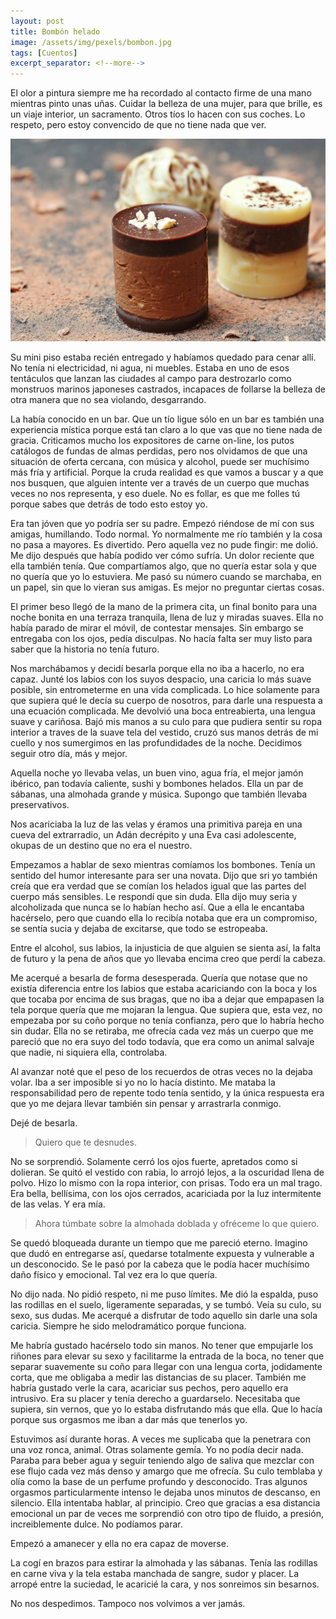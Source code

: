 ```yaml
---
layout: post
title: Bombón helado 
image: /assets/img/pexels/bombon.jpg
tags: [Cuentos]
excerpt_separator: <!--more-->
---
```


El olor a pintura siempre me ha recordado al contacto firme de una mano mientras pinto unas uñas. Cuidar la belleza de una mujer, para que brille, es un viaje interior, un sacramento. Otros tíos lo hacen con sus coches. Lo respeto, pero estoy convencido de que no tiene nada que ver.

<!--more-->
[![bombon](/assets/img/pexels/bombon.jpg)](/assets/img/pexels/bombon.jpg)


Su mini piso estaba recién entregado y habíamos quedado para cenar allí. No tenía ni electricidad, ni agua, ni muebles. Estaba en uno de esos tentáculos que lanzan las ciudades al campo para destrozarlo como monstruos marinos japoneses castrados, incapaces de follarse la belleza de otra manera que no sea violando, desgarrando.

La había conocido en un bar. Que un tío ligue sólo en un bar es también una experiencia mística porque está tan claro a lo que vas que no tiene nada de gracia. Criticamos mucho los expositores de carne on-line, los putos catálogos de fundas de almas perdidas, pero nos olvidamos de que una situación de oferta cercana, con música y alcohol, puede ser muchísimo más fría y artificial. Porque la cruda realidad es que vamos a buscar y a que nos busquen, que alguien intente ver a través de un cuerpo que muchas veces no nos representa, y eso duele. No es follar, es que me folles tú porque sabes que detrás de todo esto estoy yo.

Era tan jóven que yo podría ser su padre. Empezó riéndose de mí con sus amigas, humillando. Todo normal. Yo normalmente me río también y la cosa no pasa a mayores. Es divertido. Pero aquella vez no pude fingir: me dolió. Me dijo después que había podido ver cómo sufría. Un dolor reciente que ella también tenía. Que compartíamos algo, que no quería estar sola y que no quería que yo lo estuviera. Me pasó su número cuando se marchaba, en un papel, sin que lo vieran sus amigas. Es mejor no preguntar ciertas cosas.

El primer beso llegó de la mano de la primera cita, un final bonito para una noche bonita en una terraza tranquila, llena de luz y miradas suaves. Ella no había parado de mirar el móvil, de contestar mensajes. Sin embargo se entregaba con los ojos, pedía disculpas. No hacía falta ser muy listo para saber que la historia no tenía futuro.

Nos marchábamos y decidí besarla porque ella no iba a hacerlo, no era capaz. Junté los labios con los suyos despacio, una caricia lo más suave posible, sin entrometerme en una vida complicada. Lo hice solamente para que supiera qué le decía su cuerpo de nosotros, para darle una respuesta a una ecuación complicada. Me devolvió una boca entreabierta, una lengua suave y cariñosa. Bajó mis manos a su culo para que pudiera sentir su ropa interior a traves de la suave tela del vestido, cruzó sus manos detrás de mi cuello y nos sumergimos en las profundidades de la noche. Decidimos seguir otro día, más y mejor.

Aquella noche yo llevaba velas, un buen vino, agua fría, el mejor jamón ibérico, pan todavía caliente, sushi y bombones helados. Ella un par de sábanas, una almohada grande y música. Supongo que también llevaba preservativos.

Nos acariciaba la luz de las velas y éramos una primitiva pareja en una cueva del extrarradio, un Adán decrépito y una Eva casi adolescente, okupas de un destino que no era el nuestro.

Empezamos a hablar de sexo mientras comíamos los bombones. Tenía un sentido del humor interesante para ser una novata. Dijo que sri yo también creía que era verdad que se comían los helados igual que las partes del cuerpo más sensibles. Le respondí que sin duda. Ella dijo muy seria y alcoholizada que nunca se lo habían hecho así. Que a ella le encantaba hacérselo, pero que cuando ella lo recibía notaba que era un compromiso, se sentía sucia y dejaba de excitarse, que todo se estropeaba.

Entre el alcohol, sus labios, la injusticia de que alguien se sienta así, la falta de futuro y la pena de años que yo llevaba encima creo que perdí la cabeza.

Me acerqué a besarla de forma desesperada. Quería que notase que no existía diferencia entre los labios que estaba acariciando con la boca y los que tocaba por encima de sus bragas, que no iba a dejar que empapasen la tela porque quería que me mojaran la lengua. Que supiera que, esta vez, no empezaba por su coño porque no tenía confianza, pero que lo habría hecho sin dudar. Ella no se retiraba, me ofrecía cada vez más un cuerpo que me pareció que no era suyo del todo todavía, que era como un animal salvaje que nadie, ni siquiera ella, controlaba.

Al avanzar noté que el peso de los recuerdos de otras veces no la dejaba volar. Iba a ser imposible si yo no lo hacía distinto. Me mataba la responsabilidad pero de repente todo tenía sentido, y la única respuesta era que yo me dejara llevar también sin pensar y arrastrarla conmigo.

Dejé de besarla.

> Quiero que te desnudes.

No se sorprendió. Solamente cerró los ojos fuerte, apretados como si dolieran. Se quitó el vestido con rabia, lo arrojó lejos, a la oscuridad llena de polvo. Hizo lo mismo con la ropa interior, con prisas. Todo era un mal trago. Era bella, bellísima, con los ojos cerrados, acariciada por la luz intermitente de las velas. Y era mía.

> Ahora túmbate sobre la almohada doblada y ofréceme lo que quiero.

Se quedó bloqueada durante un tiempo que me pareció eterno. Imagino que dudó en entregarse así, quedarse totalmente expuesta y vulnerable a un desconocido. Se le pasó por la cabeza que le podía hacer muchísimo daño físico y emocional. Tal vez era lo que quería.

No dijo nada. No pidió respeto, ni me puso límites. Me dió la espalda, puso las rodillas en el suelo, ligeramente separadas, y se tumbó. Veía su culo, su sexo, sus dudas. Me acerqué a disfrutar de todo aquello sin darle una sola caricia. Siempre he sido melodramático porque funciona.

Me habría gustado hacérselo todo sin manos. No tener que empujarle los riñones para elevar su sexo y facilitarme la entrada de la boca, no tener que separar suavemente su coño para llegar con una lengua corta, jodidamente corta, que me obligaba a medir las distancias de su placer. También me habría gustado verle la cara, acariciar sus pechos, pero aquello era intrusivo. Era su placer y tenía derecho a guardarselo. Necesitaba que supiera, sin vernos, que yo lo estaba disfrutando más que ella. Que lo hacía porque sus orgasmos me iban a dar más que tenerlos yo.

Estuvimos así durante horas. A veces me suplicaba que la penetrara con una voz ronca, animal. Otras solamente gemía. Yo no podía decir nada. Paraba para beber agua y seguir teniendo algo de saliva que mezclar con ese flujo cada vez más denso y amargo que me ofrecía. Su culo temblaba y olía como la base de un perfume profundo y desconocido. Tras algunos orgasmos particularmente intenso le dejaba unos minutos de descanso, en silencio. Ella intentaba hablar, al principio. Creo que gracias a esa distancia emocional un par de veces me sorprendió con otro tipo de fluido, a presión, increiblemente dulce. No podíamos parar.

Empezó a amanecer y ella no era capaz de moverse. 

La cogí en brazos para estirar la almohada y las sábanas. Tenía las rodillas en carne viva y la tela estaba manchada de sangre, sudor y placer. La arropé entre la suciedad, le acaricié la cara, y nos sonreimos sin besarnos.

No nos despedimos. Tampoco nos volvimos a ver jamás.
